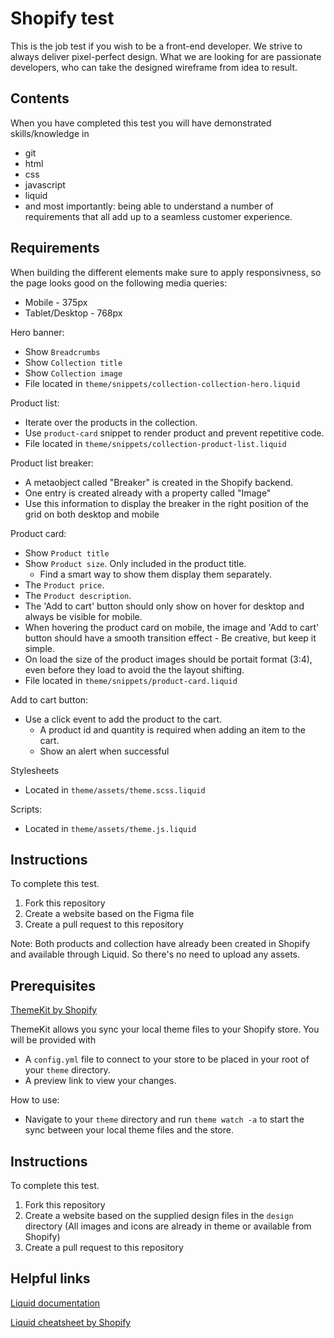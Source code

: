 Shopify test
============

This is the job test if you wish to be a front-end developer. We strive to always deliver pixel-perfect design. What we are looking for are passionate developers, who can take the designed wireframe from idea to result.


Contents
--------

When you have completed this test you will have demonstrated skills/knowledge in
- git
- html
- css
- javascript
- liquid
- and most importantly: being able to understand a number of requirements that all add up to a seamless customer experience.


Requirements
--------
When building the different elements make sure to apply responsivness, so the page looks good on the following media queries:

- Mobile - 375px
- Tablet/Desktop - 768px


Hero banner:
- Show `Breadcrumbs`
- Show `Collection title`
- Show `Collection image`
- File located in `theme/snippets/collection-collection-hero.liquid`


Product list:
- Iterate over the products in the collection.
 - Use `product-card` snippet to render product and prevent repetitive code.
- File located in `theme/snippets/collection-product-list.liquid`

Product list breaker:
- A metaobject called "Breaker" is created in the Shopify backend.
- One entry is created already with a property called "Image"
- Use this information to display the breaker in the right position of the grid on both desktop and mobile

Product card:
- Show `Product title`
- Show `Product size`. Only included in the product title.
  - Find a smart way to show them display them separately.
- The `Product price`.
- The `Product description`.
- The 'Add to cart' button should only show on hover for desktop and always be visible for mobile.
- When hovering the product card on mobile, the image and 'Add to cart' button should have a smooth transition effect - Be creative, but keep it simple.
- On load the size of the product images should be portait format (3:4), even before they load to avoid the the layout shifting.
- File located in `theme/snippets/product-card.liquid`


Add to cart button:
- Use a click event to add the product to the cart. 
  - A product id and quantity is required when adding an item to the cart.
  - Show an alert when successful

Stylesheets
- Located in `theme/assets/theme.scss.liquid`

Scripts:
- Located in `theme/assets/theme.js.liquid`

Instructions
------------
To complete this test.
1. Fork this repository
2. Create a website based on the Figma file
3. Create a pull request to this repository

Note: Both products and collection have already been created in Shopify and available through Liquid. So there's no need to upload any assets.

Prerequisites
--------

[ThemeKit by Shopify](https://shopify.github.io/themekit/#installation)

ThemeKit allows you sync your local theme files to your Shopify store. You will be provided with
- A `config.yml` file to connect to your store to be placed in your root of your `theme` directory.
- A preview link to view your changes.

How to use:
- Navigate to your `theme` directory and run `theme watch -a` to start the sync between your local theme files and the store.

Instructions
------------
To complete this test.
1. Fork this repository
2. Create a website based on the supplied design files in the `design` directory (All images and icons are already in theme or available from Shopify)
3. Create a pull request to this repository


Helpful links
--------
[Liquid documentation](https://shopify.dev/docs/themes/liquid/reference)

[Liquid cheatsheet by Shopify](https://www.shopify.com/partners/shopify-cheat-sheet)
